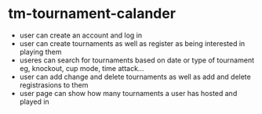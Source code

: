 # tm-tournament-calander

* user can create an account and log in
* user can create tournaments as well as register as being interested in playing them
* useres can search for tournaments based on date or type of tournament eg, knockout, cup mode, time attack...
* user can add change and delete tournaments as well as add and delete registrasions to them
* user page can show how many tournaments a user has hosted and played in

